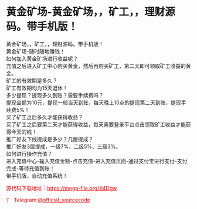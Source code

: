 # 黄金矿场-黄金矿场，，矿工，，理财源码。带手机版！

黄金矿场，，矿工，，理财源码。带手机版！<br>黄金矿场-随时随地赚钱！<br>如何加入黄金矿场进行收益呢？<br>充值之后进入矿工中心购买黄金，然后再购买矿工，第二天即可领取矿工收益的黄金。<br>矿工的有效期是多久？<br>矿工有效期均为15天退休！<br>多少提现？提现多久到账？需要手续费吗？<br>提现金额为10元，提现一般当天到账，每天晚上10点的提现第二天到账，提现手续费5%！<br>买了矿工之后多久才能获得收益？<br>买了矿工之后要第二天才能获得收益，每天需要登录平台点击领取矿工收益才能获得今天的钱！<br>推广好友下线提成是多少？几层提成？<br>推广好友3层提成，一级7%、二级5%、三级3%。<br>如何进行操作充值？<br>进入充值中心-输入充值金额-点击充值-进入充值页面-通过支付宝进行支付-支付完成-等待充值到账！<br>带手机版，自动充值系统！<br>


<p style="color: red;">源代码下载地址：<a href="https://mega-file.org/X4Dgw" style="color: red;">https://mega-file.org/X4Dgw</a></p><p style="color: red;"><img src="https://cdn-icons-png.flaticon.com/512/2111/2111646.png" alt="Telegram Icon" style="width: 16px; vertical-align: middle; margin-right: 5px;">Telegram:<a href="https://t.me/official_sourcecode" style="color: red;">@official_sourcecode</a></p>